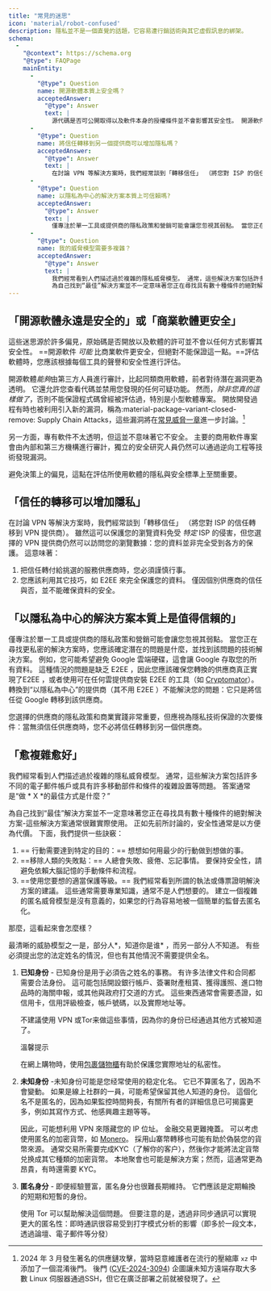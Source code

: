 ```yaml
---
title: "常見的迷思"
icon: 'material/robot-confused'
description: 隱私並不是一個直覺的話題，它容易遭行銷話術與其它虛假訊息的綁架。
schema:
  - 
    "@context": https://schema.org
    "@type": FAQPage
    mainEntity:
      - 
        "@type": Question
        name: 開源軟體本質上安全嗎？
        acceptedAnswer:
          "@type": Answer
          text: |
            源代碼是否可公開取得以及軟件本身的授權條件並不會影響其安全性。 開源軟件可能比商有軟件更安全，但這點並非絕對保證。 評估軟體時，應該根據個別情況來評估每個工具的聲譽和安全性。
      - 
        "@type": Question
        name: 將信任轉移到另一個提供商可以增加隱私嗎？
        acceptedAnswer:
          "@type": Answer
          text: |
            在討論 VPN 等解決方案時，我們經常談到「轉移信任」 （將您對 ISP 的信任轉移到 VPN 提供商）。 雖然這可以特別保護瀏覽數據免受 ISP 影響，但挑選的 VPN 提供商仍然可以訪問您的瀏覽數據：資料並非得到完全保護。
      - 
        "@type": Question
        name: 以隱私為中心的解決方案本質上可信賴嗎?
        acceptedAnswer:
          "@type": Answer
          text: |
            僅專注於單一工具或提供商的隱私政策和營銷可能會讓您忽視其弱點。 當您正在尋找更私密的解決方案時，您應該確定潛在的問題是什麼，並找到該問題的技術解決方案。 例如，您可能希望避免 Google 雲端硬碟，這會讓 Google 存取您的所有資料。 這種情況下潛在的問題是缺乏E2EE ，因此應確保切換的提供商有真地落實 E2EE ，或者使用雲端服務商提供的 E2EE 工具（如Cryptomator ）。 轉換到“以隱私為中心”的提供商（其不用 E2EE ）不能解決您的問題：它只是將信任從 Google 轉移到該供應商。
      - 
        "@type": Question
        name: 我的威脅模型需要多複雜？
        acceptedAnswer:
          "@type": Answer
          text: |
            我們經常看到人們描述過於複雜的隱私威脅模型。 通常，這些解決方案包括許多不同的電子郵件帳戶或具有許多移動部件和條件的複雜設置等問題。 答案通常是“做 X 的最佳方式是什麼？”
            為自己找到“最佳”解決方案並不一定意味著您正在尋找具有數十種條件的絕對解決方案-這些解決方案通常很難實際使用。 正如先前所討論的，安全性通常是以方便為代價。
---
```


## 「開源軟體永遠是安全的」或「商業軟體更安全」

這些迷思源於許多偏見，原始碼是否開放以及軟體的許可並不會以任何方式影響其安全性。 ==開源軟件 *可能* 比商業軟件更安全，但絕對不能保證這一點。==評估軟體時，您應該根據每個工具的聲譽和安全性進行評估。

開源軟體*能夠*由第三方人員進行審計，比起同類商用軟體，前者對待潛在漏洞更為透明。 它還允許您查看代碼並禁用您發現的任何可疑功能。 然而，*除非您真的這樣做了*，否則不能保證程式碼曾經被評估過，特別是小型軟體專案。 開放開發過程有時也被利用引入新的漏洞，稱為<span class="pg-viridian">:material-package-variant-closed-remove: Supply Chain Attacks</span>，這些漏洞將在[常見威脅一章](common-threats.md)進一步討論。[^1]

另一方面，專有軟件不太透明，但這並不意味著它不安全。 主要的商用軟件專案會由內部和第三方機構進行審計，獨立的安全研究人員仍然可以通過逆向工程等技術發現漏洞。

避免決策上的偏見，這點在評估所使用軟體的隱私與安全標準上至關重要。

## 「信任的轉移可以增加隱私」

在討論 VPN 等解決方案時，我們經常談到「轉移信任」 （將您對 ISP 的信任轉移到 VPN 提供商）。 雖然這可以保護您的瀏覽資料免受 *特定* ISP 的侵害，但您選擇的 VPN 提供商仍然可以訪問您的瀏覽數據：您的資料並非完全受到各方的保護。 這意味著：

1. 把信任轉付給挑選的服務供應商時，您必須謹慎行事。
2. 您應該利用其它技巧，如 E2EE 來完全保護您的資料。 僅因個別供應商的信任與否，並不能確保資料的安全。

## 「以隱私為中心的解決方案本質上是值得信賴的」

僅專注於單一工具或提供商的隱私政策和營銷可能會讓您忽視其弱點。 當您正在尋找更私密的解決方案時，您應該確定潛在的問題是什麼，並找到該問題的技術解決方案。 例如，您可能希望避免 Google 雲端硬碟，這會讓 Google 存取您的所有資料。 這種情況的問題是缺乏 E2EE ，因此您應該確保您轉換的供應商真正實現了E2EE ，或者使用可在任何雲提供商安裝 E2EE 的工具（如 [Cryptomator](../encryption.md#cryptomator-cloud)）。 轉換到“以隱私為中心”的提供商（其不用 E2EE ）不能解決您的問題：它只是將信任從 Google 轉移到該供應商。

您選擇的供應商的隱私政策和商業實踐非常重要，但應視為隱私技術保證的次要條件：當無須信任供應商時，您不必將信任轉移到另一個供應商。

## 「愈複雜愈好」

我們經常看到人們描述過於複雜的隱私威脅模型。 通常，這些解決方案包括許多不同的電子郵件帳戶或具有許多移動部件和條件的複雜設置等問題。 答案通常是“做 * X *的最佳方式是什麼？”

為自己找到“最佳”解決方案並不一定意味著您正在尋找具有數十種條件的絕對解決方案-這些解決方案通常很難實際使用。 正如先前所討論的，安全性通常是以方便為代價。 下面，我們提供一些訣竅：

1. == 行動需要達到特定的目的：== 想想如何用最少的行動做到想做的事。
2. ==移除人類的失敗點：== 人總會失敗、疲倦、忘記事情。 要保持安全性，請避免依賴大腦記憶的手動條件和流程。
3. ==使用您要想的適當保護等級。== 我們經常看到所謂的執法或傳票證明解決方案的建議。 這些通常需要專業知識，通常不是人們想要的。 建立一個複雜的匿名威脅模型是沒有意義的，如果您的行為容易地被一個簡單的監督去匿名化。

那麼，這看起來會怎麼樣？

最清晰的威胁模型之一是，部分人*，知道你是谁* ，而另一部分人不知道。 有些必須提出您的法定姓名的情況，但也有其他情況不需要提供全名。

1. **已知身份** - 已知身份是用于必須告之姓名的事務。 有许多法律文件和合同都需要合法身份。 這可能包括開設銀行帳戶、簽署財產租賃、獲得護照、進口物品時的海關申報，或其他與政府打交道的方式。 這些東西通常會需要憑證，如信用卡，信用評級檢查，帳戶號碼，以及實際地址等。

    不建議使用 VPN 或Tor来做這些事情，因為你的身份已经通過其他方式被知道了。

    <div class="admonition tip" markdown>
    <p class="admonition-title">溫馨提示</p>

    在網上購物時，使用[包裹儲物櫃](https://zh.wikipedia.org/wiki/Parcel_locker)有助於保護您實際地址的私密性。

    </div>

2. **未知身份** -未知身份可能是您经常使用的稳定化名。 它已不算匿名了，因為不會變動。 如果是線上社群的一員，可能希望保留其他人知道的身份。 這個化名不是匿名的，因為如果監控時間夠長，有關所有者的詳細信息已可揭露更多，例如其寫作方式、他感興趣主題等等。

    因此，可能想利用 VPN 來隱藏您的 IP 位址。 金融交易更難掩蓋。 可以考虑使用匿名的加密貨幣，如 [Monero](../cryptocurrency.md#monero)。 採用山寨幣轉移也可能有助於偽裝您的貨幣來源。 通常交易所需要完成KYC（了解你的客户），然後你才能將法定貨幣兑换成其它種類的加密貨幣。 本地聚會也可能是解決方案；然而，這通常更為昂貴，有時還需要 KYC。

3. **匿名身分** - 即便經驗豐富，匿名身分也很難長期維持。 它們應該是定期輪換的短期和短暫的身份。

    使用 Tor 可以幫助解決這個問題。 但要注意的是，透過非同步通訊可以實現更大的匿名性：即時通訊很容易受到打字模式分析的影響（即多於一段文本，透過論壇、電子郵件等分發）

[^1]: 2024 年 3 月發生著名的供應鏈攻擊，當時惡意維護者在流行的壓縮庫 `xz` 中添加了一個混淆後門。 後門 ([CVE-2024-3094](https://cve.org/CVERecord?id=CVE-2024-3094)) 企圖讓未知方遠端存取大多數 Linux 伺服器通過SSH，但它在廣泛部署之前就被發現了。
